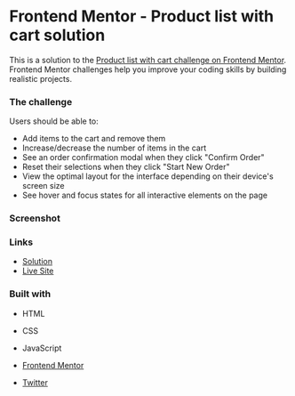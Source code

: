 # Frontend Mentor - Product list with cart solution

This is a solution to the [Product list with cart challenge on Frontend Mentor](https://www.frontendmentor.io/challenges/product-list-with-cart-5MmqLVAp_d). Frontend Mentor challenges help you improve your coding skills by building realistic projects. 

### The challenge

Users should be able to:

- Add items to the cart and remove them
- Increase/decrease the number of items in the cart
- See an order confirmation modal when they click "Confirm Order"
- Reset their selections when they click "Start New Order"
- View the optimal layout for the interface depending on their device's screen size
- See hover and focus states for all interactive elements on the page

### Screenshot

### Links

- [Solution](https://your-solution-url.com)
- [Live Site](https://lspacka.github.io/FEM-product-list-with-cart-main/)

### Built with

- HTML
- CSS
- JavaScript

- [Frontend Mentor](https://www.frontendmentor.io/profile/lspacka)
- [Twitter](https://www.twitter.com/lspacka)